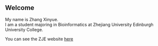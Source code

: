 ## Welcome 

My name is Zhang Xinyue.  
I am a student majoring in Bioinformatics at Zhejiang University Edinburgh University College.

You can see the ZJE website [here](https://zje.zju.edu.cn/zje/main.htm) 

